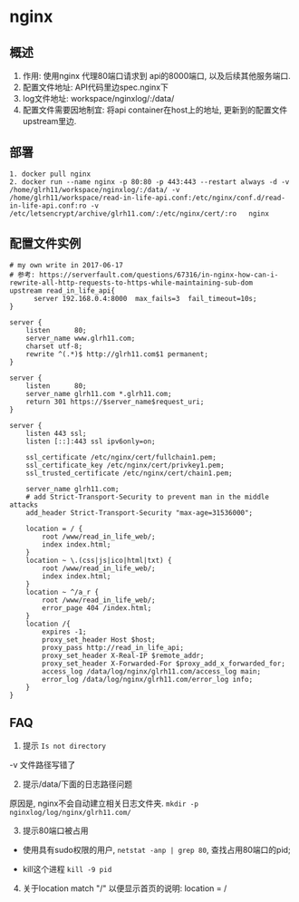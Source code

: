 # nginx

## 概述
1. 作用: 使用nginx 代理80端口请求到 api的8000端口, 以及后续其他服务端口.
2. 配置文件地址: API代码里边spec.nginx下
3. log文件地址: workspace/nginxlog/:/data/
4. 配置文件需要因地制宜: 将api container在host上的地址, 更新到的配置文件upstream里边.


## 部署

```
1. docker pull nginx 
2. docker run --name nginx -p 80:80 -p 443:443 --restart always -d -v /home/glrh11/workspace/nginxlog/:/data/ -v /home/glrh11/workspace/read-in-life-api.conf:/etc/nginx/conf.d/read-in-life-api.conf:ro -v /etc/letsencrypt/archive/glrh11.com/:/etc/nginx/cert/:ro   nginx
```

## 配置文件实例

```
# my own write in 2017-06-17
# 参考: https://serverfault.com/questions/67316/in-nginx-how-can-i-rewrite-all-http-requests-to-https-while-maintaining-sub-dom
upstream read_in_life_api{
      server 192.168.0.4:8000  max_fails=3  fail_timeout=10s;
}

server {
    listen      80;
    server_name www.glrh11.com;
    charset utf-8;
    rewrite ^(.*)$ http://glrh11.com$1 permanent;
}

server {
    listen      80;
    server_name glrh11.com *.glrh11.com;
    return 301 https://$server_name$request_uri;
}

server {
    listen 443 ssl;
    listen [::]:443 ssl ipv6only=on;

    ssl_certificate /etc/nginx/cert/fullchain1.pem;
    ssl_certificate_key /etc/nginx/cert/privkey1.pem;
    ssl_trusted_certificate /etc/nginx/cert/chain1.pem;

    server_name glrh11.com;
    # add Strict-Transport-Security to prevent man in the middle attacks
    add_header Strict-Transport-Security "max-age=31536000";
    
    location = / {
        root /www/read_in_life_web/;
        index index.html;
    }
    location ~ \.(css|js|ico|html|txt) {
        root /www/read_in_life_web/;
        index index.html;
    }
    location ~ ^/a_r {
        root /www/read_in_life_web/;
        error_page 404 /index.html;
    }  
    location /{
        expires -1;
        proxy_set_header Host $host;
        proxy_pass http://read_in_life_api;
        proxy_set_header X-Real-IP $remote_addr;
        proxy_set_header X-Forwarded-For $proxy_add_x_forwarded_for;
        access_log /data/log/nginx/glrh11.com/access_log main;
        error_log /data/log/nginx/glrh11.com/error_log info;
    }
}
```

## FAQ

1. 提示 `Is not directory`

-v 文件路径写错了

2. 提示/data/下面的日志路径问题

原因是, nginx不会自动建立相关日志文件夹. `mkdir -p nginxlog/log/nginx/glrh11.com/`

3. 提示80端口被占用

+ 使用具有sudo权限的用户, `netstat -anp | grep 80`, 查找占用80端口的pid;

+ kill这个进程 `kill -9 pid`

4. 关于location match "/" 以便显示首页的说明: location = /
